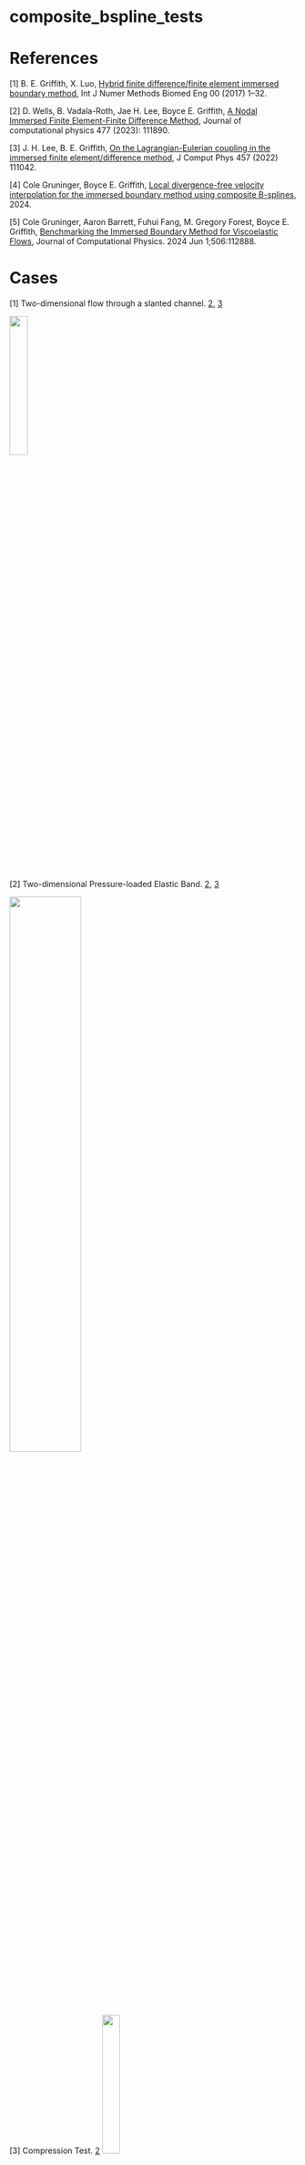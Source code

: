 # composite_bspline_tests

# References
[1] B. E. Griffith, X. Luo, [Hybrid finite difference/finite element immersed boundary method](https://onlinelibrary.wiley.com/doi/10.1002/cnm.2888), Int J Numer Methods Biomed
Eng 00 (2017) 1–32. 

[2] D. Wells, B. Vadala-Roth, Jae H. Lee, Boyce E. Griffith,  [A Nodal Immersed Finite Element-Finite Difference Method](https://arxiv.org/abs/2111.09958), Journal of computational physics 477 (2023): 111890.

[3] J. H. Lee, B. E. Griffith, [On the Lagrangian-Eulerian coupling in the immersed finite element/difference method](https://arxiv.org/abs/2105.14536), J Comput
Phys 457 (2022) 111042.

[4] Cole Gruninger, Boyce E. Griffith, [Local divergence-free velocity interpolation for the immersed boundary method using composite B-splines](https://www.arxiv.org/abs/2408.08280), 2024.

[5] Cole Gruninger, Aaron Barrett, Fuhui Fang, M. Gregory Forest, Boyce E. Griffith, [Benchmarking the Immersed Boundary Method for Viscoelastic Flows](https://arxiv.org/abs/2309.00548), Journal of Computational Physics. 2024 Jun 1;506:112888.

# Cases
[1]  Two-dimensional flow through a slanted channel. [2](https://onlinelibrary.wiley.com/doi/10.1002/cnm.2888), [3](https://arxiv.org/abs/2111.09958)

<img src="https://github.com/user-attachments/assets/80c1fb3e-2504-444e-8786-440b4ae12c09" width="25%" height="25%">

[2] Two-dimensional Pressure-loaded Elastic Band. [2](https://onlinelibrary.wiley.com/doi/10.1002/cnm.2888), [3](https://arxiv.org/abs/2111.09958)

<img src="https://github.com/user-attachments/assets/884ecc6a-79c7-45ff-9f79-dbc03ae2aac2" width="50%" height="50%">

[3] Compression Test. [2](https://onlinelibrary.wiley.com/doi/10.1002/cnm.2888)
<img src="https://github.com/user-attachments/assets/1d88a6af-f5ae-4d7d-9dcb-c67a986f530c))" width="25%" height="25%">

[4] Cook’s Membrane. [2](https://onlinelibrary.wiley.com/doi/10.1002/cnm.2888)
![image](https://github.com/user-attachments/assets/2b4ccf04-92e0-4cb1-b042-576a36b1eb6f)

[5] Torsion
![image](https://github.com/user-attachments/assets/4c132e9b-1114-4473-92b7-9ce3b0c4f52d)

[6] Hessenthaler’s Three-dimensional FSI Benchmark
![image](https://github.com/user-attachments/assets/264f3420-a09d-4817-8085-3c7c9af8a2ac)

[7]  Modified Turek-Hron
![image](https://github.com/user-attachments/assets/1358e558-f0de-47f5-b6ce-c19121df3c22)

[8] FSI Model of Bioprosthetic Heart Valve Dynamics

![image](https://github.com/user-attachments/assets/8cb05702-dea2-4a05-8db3-68bfebded0fb)

